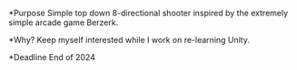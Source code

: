 *Purpose
Simple top down 8-directional shooter inspired by the extremely simple arcade game Berzerk.

*Why?
Keep myself interested while I work on re-learning Unity.

*Deadline
End of 2024